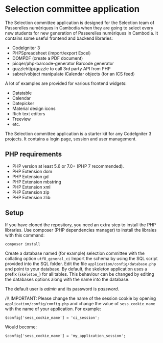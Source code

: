 # Selection committee application

The Selection committee application is designed for the Selection team of Passerelles numériques in Cambodia when they are going to select every new students for new generation of Passerelles numériques in Cambodia.
It contains some useful frontend and backend libraries:

 * CodeIgniter 3
 * PHPSpreadsheet (import/export Excel)
 * DOMPDF (create a PDF document)
 * picqer/php-barcode-generator Barcode generator
 * guzzlehttp/guzzle to call 3rd party API from PHP
 * sabre/vobject manipulate iCalendar objects (for an ICS feed)

 A lot of examples are provided for various frontend widgets:

 * Datatable
 * Calendar
 * Datepicker
 * Material design icons
 * Rich text editors
 * Treeview
 * etc.

The Selection committee application is a starter kit for any CodeIgniter 3 projects.
It contains a login page, session and user management.

## PHP requirements

 * PHP version at least 5.6 or 7.0+ (PHP 7 recommended).
 * PHP Extension dom
 * PHP Extension gd
 * PHP Extension mbstring
 * PHP Extension xml
 * PHP Extension zip
 * PHP Extension zlib

## Setup

If you have cloned the repository, you need an extra step to install the PHP libraries.
Use composer (PHP dependencies manager) to install the libraies with this command:

    composer install

Create a database named (for example) selection committee with the collating option `utf8_general_ci`
Import the schema by using the SQL script provided into the SQL folder.
Edit the file `application/config/database.php` and point to your database.
By default, the skeleton application uses a prefix (`skeleton_`) for all tables.
This behaviour can be changed by editing the databases options along with the name into the database.

The default user is *admin* and its password is *password*.

/!\ IMPORTANT: Please change the name of the session cookie by opening `application/config/config.php` and change the value of  `sess_cookie_name` with the name of your application. For example:

    $config['sess_cookie_name'] = 'ci_session';

Would become:

    $config['sess_cookie_name'] = 'my_application_session';
